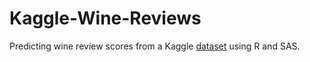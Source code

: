 # Kaggle-Wine-Reviews

Predicting wine review scores from a Kaggle [dataset](https://www.kaggle.com/zynicide/wine-reviews) using R and SAS.
